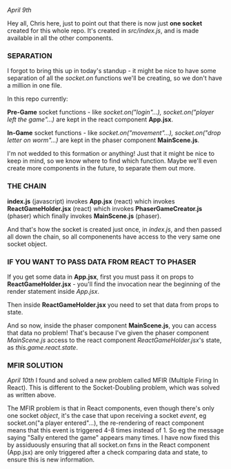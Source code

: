 _April 9th_

Hey all, Chris here, just to point out that there is now just **one socket** created for this whole repo. It's created in _src/index.js_, and is made available in all the other components.

### SEPARATION

I forgot to bring this up in today's standup - it might be nice to have some separation of all the _socket.on_ functions we'll be creating, so we don't have a million in one file.

In this repo currently:

**Pre-Game** socket functions - like _socket.on("login"...), socket.on("player left the game"...)_ are kept in the react component **App.jsx**.

**In-Game** socket functions - like _socket.on("movement"...), socket.on("drop letter on worm"...)_ are kept in the phaser component **MainScene.js**.

I'm not wedded to this formation or anything! Just that it might be nice to keep in mind, so we know where to find which function. Maybe we'll even create more components in the future, to separate them out more.

### THE CHAIN

**index.js** (javascript) invokes **App.jsx** (react) which invokes **ReactGameHolder.jsx** (react) which invokes **PhaserGameCreator.js** (phaser) which finally invokes **MainScene.js** (phaser).

And that's how the socket is created just once, in _index.js_, and then passed all down the chain, so all componenents have access to the very same one socket object.

### IF YOU WANT TO PASS DATA FROM REACT TO PHASER

If you get some data in **App.jsx**, first you must pass it on props to **ReactGameHolder.jsx** - you'll find the invocation near the beginning of the render statement inside _App.jsx_.

Then inside **ReactGameHolder.jsx** you need to set that data from props to state.

And so now, inside the phaser component **MainScene.js**, you can access that data no problem! That's because I've given the phaser component _MainScene.js_ access to the react component _ReactGameHolder.jsx_'s state, as _this.game.react.state_.

### MFIR SOLUTION

_April 10th_
I found and solved a new problem called MFIR (Multiple Firing In React). This is different to the Socket-Doubling problem, which was solved as written above.

The MFIR problem is that in React components, even though there's only one socket _object_, it's the case that upon receiving a socket _event_, eg socket.on("a player entered"...), the re-rendering of react component means that this event is triggered 4-8 times instead of 1. So eg the message saying "Sally entered the game" appears many times. I have now fixed this by assiduously ensuring that all socket.on fxns in the React component (App.jsx) are only triggered after a check comparing data and state, to ensure this is new information.
